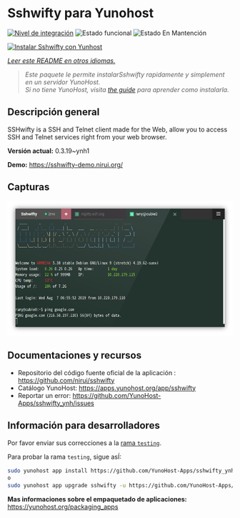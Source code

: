 <!--
Este archivo README esta generado automaticamente<https://github.com/YunoHost/apps/tree/master/tools/readme_generator>
No se debe editar a mano.
-->

# Sshwifty para Yunohost

[![Nivel de integración](https://apps.yunohost.org/badge/integration/sshwifty)](https://ci-apps.yunohost.org/ci/apps/sshwifty/)
![Estado funcional](https://apps.yunohost.org/badge/state/sshwifty)
![Estado En Mantención](https://apps.yunohost.org/badge/maintained/sshwifty)

[![Instalar Sshwifty con Yunhost](https://install-app.yunohost.org/install-with-yunohost.svg)](https://install-app.yunohost.org/?app=sshwifty)

*[Leer este README en otros idiomas.](./ALL_README.md)*

> *Este paquete le permite instalarSshwifty rapidamente y simplement en un servidor YunoHost.*  
> *Si no tiene YunoHost, visita [the guide](https://yunohost.org/install) para aprender como instalarla.*

## Descripción general

SSHwifty is a SSH and Telnet client made for the Web, allow you to access SSH and Telnet services right from your web browser.

**Versión actual:** 0.3.19~ynh1

**Demo:** <https://sshwifty-demo.nirui.org/>

## Capturas

![Captura de Sshwifty](./doc/screenshots/Screenshot.png)

## Documentaciones y recursos

- Repositorio del código fuente oficial de la aplicación : <https://github.com/nirui/sshwifty>
- Catálogo YunoHost: <https://apps.yunohost.org/app/sshwifty>
- Reportar un error: <https://github.com/YunoHost-Apps/sshwifty_ynh/issues>

## Información para desarrolladores

Por favor enviar sus correcciones a la [rama `testing`](https://github.com/YunoHost-Apps/sshwifty_ynh/tree/testing).

Para probar la rama `testing`, sigue asÍ:

```bash
sudo yunohost app install https://github.com/YunoHost-Apps/sshwifty_ynh/tree/testing --debug
o
sudo yunohost app upgrade sshwifty -u https://github.com/YunoHost-Apps/sshwifty_ynh/tree/testing --debug
```

**Mas informaciones sobre el empaquetado de aplicaciones:** <https://yunohost.org/packaging_apps>
